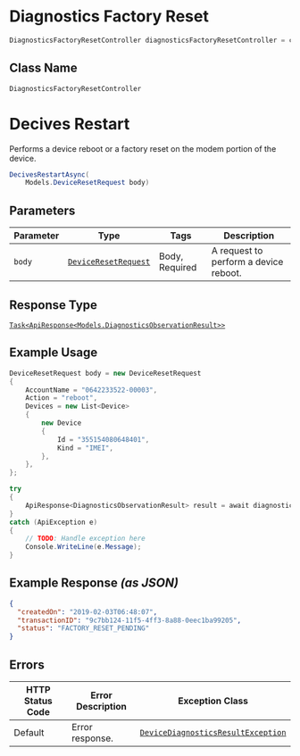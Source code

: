 # Diagnostics Factory Reset

```csharp
DiagnosticsFactoryResetController diagnosticsFactoryResetController = client.DiagnosticsFactoryResetController;
```

## Class Name

`DiagnosticsFactoryResetController`


# Decives Restart

Performs a device reboot or a factory reset on the modem portion of the device.

```csharp
DecivesRestartAsync(
    Models.DeviceResetRequest body)
```

## Parameters

| Parameter | Type | Tags | Description |
|  --- | --- | --- | --- |
| `body` | [`DeviceResetRequest`](../../doc/models/device-reset-request.md) | Body, Required | A request to perform a device reboot. |

## Response Type

[`Task<ApiResponse<Models.DiagnosticsObservationResult>>`](../../doc/models/diagnostics-observation-result.md)

## Example Usage

```csharp
DeviceResetRequest body = new DeviceResetRequest
{
    AccountName = "0642233522-00003",
    Action = "reboot",
    Devices = new List<Device>
    {
        new Device
        {
            Id = "355154080648401",
            Kind = "IMEI",
        },
    },
};

try
{
    ApiResponse<DiagnosticsObservationResult> result = await diagnosticsFactoryResetController.DecivesRestartAsync(body);
}
catch (ApiException e)
{
    // TODO: Handle exception here
    Console.WriteLine(e.Message);
}
```

## Example Response *(as JSON)*

```json
{
  "createdOn": "2019-02-03T06:48:07",
  "transactionID": "9c7bb124-11f5-4ff3-8a88-0eec1ba99205",
  "status": "FACTORY_RESET_PENDING"
}
```

## Errors

| HTTP Status Code | Error Description | Exception Class |
|  --- | --- | --- |
| Default | Error response. | [`DeviceDiagnosticsResultException`](../../doc/models/device-diagnostics-result-exception.md) |

